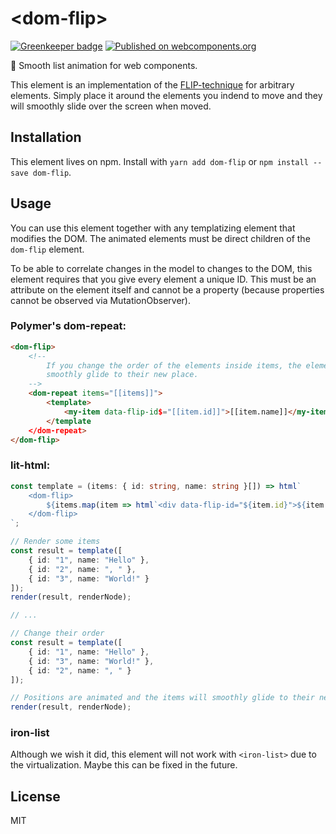 # \<dom-flip\>

[![Greenkeeper badge](https://badges.greenkeeper.io/Festify/dom-flip.svg)](https://greenkeeper.io/)
[![Published on webcomponents.org](https://img.shields.io/badge/webcomponents.org-published-blue.svg)](https://www.webcomponents.org/element/Festify/dom-flip)

🔀 Smooth list animation for web components.

This element is an implementation of the [FLIP-technique](https://aerotwist.com/blog/flip-your-animations/) for arbitrary elements. Simply place it around the elements you indend to move and they will smoothly slide over the screen when moved.

## Installation
This element lives on npm. Install with `yarn add dom-flip` or `npm install --save dom-flip`.

## Usage
You can use this element together with any templatizing element that modifies the DOM. The animated elements must be direct children of the `dom-flip` element.

To be able to correlate changes in the model to changes to the DOM, this element requires that you give every element a unique ID. This must be an attribute on the element itself and cannot be a property (because properties cannot be observed via MutationObserver).

### Polymer's dom-repeat:
```html
<dom-flip>
    <!--
        If you change the order of the elements inside items, the elements will
        smoothly glide to their new place.
    -->
    <dom-repeat items="[[items]]">
        <template>
            <my-item data-flip-id$="[[item.id]]">[[item.name]]</my-item>
        </template
    </dom-repeat>
</dom-flip>
```

### lit-html:
```ts
const template = (items: { id: string, name: string }[]) => html`
    <dom-flip>
        ${items.map(item => html`<div data-flip-id="${item.id}">${item.name}</div>`)}
    </dom-flip>
`;

// Render some items
const result = template([
    { id: "1", name: "Hello" },
    { id: "2", name: ", " },
    { id: "3", name: "World!" }
]);
render(result, renderNode);

// ...

// Change their order
const result = template([
    { id: "1", name: "Hello" },
    { id: "3", name: "World!" },
    { id: "2", name: ", " }
]);

// Positions are animated and the items will smoothly glide to their new place
render(result, renderNode);
```

### iron-list
Although we wish it did, this element will not work with `<iron-list>` due to the virtualization. Maybe this can be fixed in the future.

## License
MIT